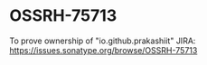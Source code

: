 # OSSRH-75713
To prove ownership of "io.github.prakashiit"
JIRA: https://issues.sonatype.org/browse/OSSRH-75713
